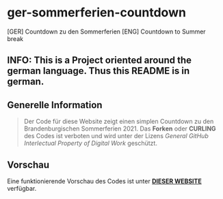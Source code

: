 # ger-sommerferien-countdown

[GER] Countdown zu den Sommerferien
[ENG] Countdown to Summer break


## INFO: This is a Project oriented around the german language. Thus this README is in german.

## Generelle Information

> Der Code für diese Website zeigt einen simplen Countdown zu den Brandenburgischen Sommerferien 2021.
> Das **Forken** oder **CURLING** des Codes ist verboten und wird unter der Lizens *General GitHub Interlectual Property of Digital Work* geschützt.
 
## Vorschau

Eine funktionierende Vorschau des Codes ist unter [**DIESER WEBSITE**](benjaminhenrich.000webhostapp.com) verfügbar.
